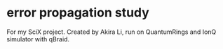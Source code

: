 # error propagation study
For my SciX project. Created by Akira Li, run on QuantumRings and IonQ simulator with qBraid.
